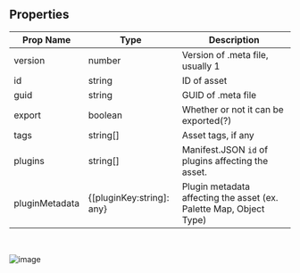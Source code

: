 ## Properties

| Prop Name | Type | Description |
| --------------------- | ------ | ------------------- |
| version | number | Version of .meta file, usually 1 |
| id | string | ID of asset |
| guid | string | GUID of .meta file |
| export | boolean | Whether or not it can be exported(?) |
| tags | string[] | Asset tags, if any |
| plugins | string[] | Manifest.JSON `id` of plugins affecting the asset. |
| pluginMetadata | {[pluginKey:string]: any} | Plugin metadata affecting the asset (ex. Palette Map, Object Type) |

<br/>

![image](https://github.com/user-attachments/assets/49874657-258e-4d0f-a8dc-fae3dcbaf357)



